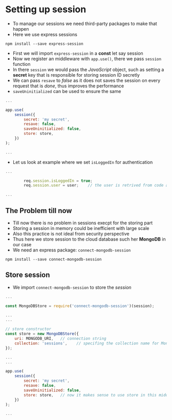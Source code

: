 # Setting up session
- To manage our sessions we need third-party packages to make that happen
- Here we use express sessions

```
npm install --save express-session
```
- First we will import `express-session` in a **const** let say session
- Now we register an middleware with `app.use()`, there we pass `session` function
- In there `session` we would pass the *JavaScript* object, such as setting a **secret** key that is responsible for storing session ID secretly
- We can pass `resave` to *false* as it does not saves the session on every request that is *done*, thus improves the performance
- `saveUninitialized` can be used to ensure the same

```js
...

app.use(
    session({
        secret: 'my secret',
        resave: false,
        saveUninitialized: false,
        store: store,
    })
);

...
```

- Let us look at example where we set `isLoggedIn` for authentication

```js
...

        req.session.isLoggedIn = true;
        req.session.user = user;    // the user is retrived from code above

...
```

## The Problem till now
- Till now there is no problem in sessions execpt for the storing part
- Storing a session in memory could be inefficient with large scale
- Also this practice is not ideal from security perspective
- Thus here we store session to the cloud database such her **MongoDB** in our case
- We need an express package: `connect-mongodb-session`

```
npm install --save connect-mongodb-session
```

## Store session
- We import `connect-mongodb-session` to store the *session*

```js
...

const MongoDBStore = require('connect-mongodb-session')(session);

...
...

// store constructor
const store = new MongoDBStore({
    uri: MONGODB_URI,   // connection string
    collection: 'sessions',    // specifing the collection name for MongoDB
});

...
...

app.use(
    session({
        secret: 'my secret',
        resave: false,
        saveUninitialized: false,
        store: store,   // now it makes sense to use store in this middleware
    })
);

...

```